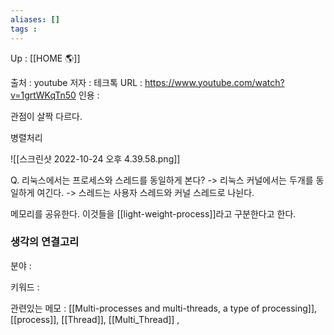 ```yaml
---
aliases: []
tags : 
---
```

Up : [[HOME 🌎]]

출처 : youtube
저자 : 테크톡 
URL : https://www.youtube.com/watch?v=1grtWKqTn50
인용 : 

관점이 살짝 다르다. 

병렬처리 


![[스크린샷 2022-10-24 오후 4.39.58.png]]


Q. 리눅스에서는 프로세스와 스레드를 동일하게 본다? 
-> 리눅스 커널에서는 두개를 동일하게 여긴다.
-> 스레드는 사용자 스레드와 커널 스레드로 나뉜다. 

 메모리를 공유한다. 이것들을 [[light-weight-process]]라고 구분한다고 한다. 
 
 



### 생각의 연결고리
분야 : 

키워드 :

관련있는 메모 : [[Multi-processes and multi-threads, a type of processing]], [[process]], [[Thread]], [[Multi_Thread]] ,

